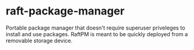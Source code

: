 # raft-package-manager
Portable package manager that doesn't require superuser priveleges to install and use packages. RaftPM is meant to be quickly deployed from a removable storage device.
